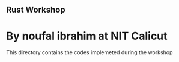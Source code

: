 ## Rust Workshop
# By noufal ibrahim at NIT Calicut

This directory contains the codes implemeted during the workshop
